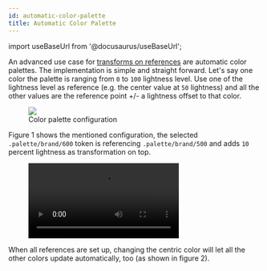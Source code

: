 ```yaml
---
id: automatic-color-palette
title: Automatic Color Palette
---
```


import useBaseUrl from '@docusaurus/useBaseUrl';

An advanced use case for [transforms on references](./references#transforms) are
automatic color palettes. The implementation is simple and straight forward.
Let's say one color the palette is ranging from `0` to `100` lightness
level. Use one of the lightness level as reference (e.g. the center value at
`50` lightness) and all the other values are the reference point +/- a lightness
offset to that color.

<figure class="f-90">
  <img src={useBaseUrl('/img/color-palette.png')} />
  <figcaption>Color palette configuration</figcaption>
</figure>

Figure 1 shows the mentioned configuration, the selected `.palette/brand/600`
token is referencing `.palette/brand/500` and adds `10` percent lightness as
transformation on top.

<figure>
  <video src={useBaseUrl('/img/automatic-color-palette.mp4')} controls />
  <figcaption>Automatic color palette</figcaption>
</figure>

When all references are set up, changing the centric color will let all the
other colors update automatically, too (as shown in figure 2).
